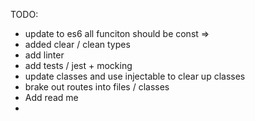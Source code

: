 TODO:

- update to es6 all funciton should be const =>
- added clear / clean types
- add linter
- add tests / jest + mocking
- update classes and use injectable to clear up classes
- brake out routes into files / classes
- Add read me
-
